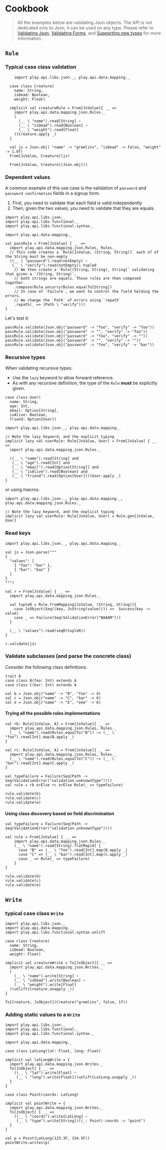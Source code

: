 # Cookbook

> All the examples below are validating Json objects. The API is not dedicated only to Json, it can be used on any type. Please refer to [Validating Json](ScalaValidationJson.md), [Validating Forms](ScalaValidationMigrationForm.md), and [Supporting new types](ScalaValidationExtensions.md) for more information.

## `Rule`

### Typical case class validation

```tut
	import play.api.libs.json._, play.api.data.mapping._

  case class Creature(
    name: String,
    isDead: Boolean,
    weight: Float)

  implicit val creatureRule = From[JsValue]{ __ =>
    import play.api.data.mapping.json.Rules._
    (
      (__ \ "name").read[String] ~
      (__ \ "isDead").read[Boolean] ~
      (__ \ "weight").read[Float]
    )(Creature.apply _)
  }

  val js = Json.obj( "name" -> "gremlins", "isDead" -> false, "weight" -> 1.0f)
  From[JsValue, Creature](js)

  From[JsValue, Creature](Json.obj())
```

### Dependent values

A common example of this use case is the validation of `password` and `password confirmation` fields in a signup form.

1. First, you need to validate that each field is valid independently
2. Then, given the two values, you need to validate that they are equals.

```tut
import play.api.libs.json._
import play.api.libs.functional._
import play.api.libs.functional.syntax._

import play.api.data.mapping._

val passRule = From[JsValue] { __ =>
  import play.api.data.mapping.json.Rules, Rules._
  // This code creates a `Rule[JsValue, (String, String)]` each of of the String must be non-empty
  ((__ \ "password").read(notEmpty) ~
   (__ \ "verify").read(notEmpty)).tupled
   	// We then create a `Rule[(String, String), String]` validating that given a `(String, String)`,
   	// both strings are equals. Those rules are then composed together.
    .compose(Rule.uncurry(Rules.equalTo[String])
    // In case of `Failure`, we want to control the field holding the errors.
    // We change the `Path` of errors using `repath`
    .repath(_ => (Path \ "verify")))
}
```

Let's test it:

```tut
passRule.validate(Json.obj("password" -> "foo", "verify" -> "foo"))
passRule.validate(Json.obj("password" -> "", "verify" -> "foo"))
passRule.validate(Json.obj("password" -> "foo", "verify" -> ""))
passRule.validate(Json.obj("password" -> "", "verify" -> ""))
passRule.validate(Json.obj("password" -> "foo", "verify" -> "bar"))
```

### Recursive types

When validating recursive types:

- Use the `lazy` keyword to allow forward reference.
- As with any recursive definition, the type of the `Rule` **must** be explicitly given.

```tut
case class User(
  name: String,
  age: Int,
  email: Option[String],
  isAlive: Boolean,
  friend: Option[User])
```

```tut
import play.api.libs.json._, play.api.data.mapping._

// Note the lazy keyword, and the explicit typing
implicit lazy val userRule: Rule[JsValue, User] = From[JsValue] { __ =>
  import play.api.data.mapping.json.Rules._

  ((__ \ "name").read[String] and
   (__ \ "age").read[Int] and
   (__ \ "email").read[Option[String]] and
   (__ \ "isAlive").read[Boolean] and
   (__ \ "friend").read[Option[User]])(User.apply _)
}
```

or using macros:

```tut
import play.api.libs.json._, play.api.data.mapping._, play.api.data.mapping.json.Rules._

// Note the lazy keyword, and the explicit typing
implicit lazy val userRule: Rule[JsValue, User] = Rule.gen[JsValue, User]
```

### Read keys

```tut
import play.api.libs.json._, play.api.data.mapping._

val js = Json.parse("""
{
  "values": [
    { "foo": "bar" },
    { "bar": "baz" }
  ]
}
""")

val r = From[JsValue] { __ =>
  import play.api.data.mapping.json.Rules._

  val tupleR = Rule.fromMapping[JsValue, (String, String)]{
    case JsObject(Seq((key, JsString(value)))) =>  Success(key -> value)
    case _ => Failure(Seq(ValidationError("BAAAM")))
  }

  (__ \ "values").read(seqR(tupleR))
}

r.validate(js)
```

### Validate subclasses (and parse the concrete class)

Consider the following class definitions:

```tut
trait A
case class B(foo: Int) extends A
case class C(bar: Int) extends A

val b = Json.obj("name" -> "B", "foo" -> 4)
val c = Json.obj("name" -> "C", "bar" -> 6)
val e = Json.obj("name" -> "E", "eee" -> 6)
```

#### Trying all the possible rules implementations

```tut
val rb: Rule[JsValue, A] = From[JsValue]{ __ =>
  import play.api.data.mapping.json.Rules, Rules._
  (__ \ "name").read(Rules.equalTo("B")) ~> (__ \ "foo").read[Int].map(B.apply _)
}

val rc: Rule[JsValue, A] = From[JsValue]{ __ =>
  import play.api.data.mapping.json.Rules, Rules._
  (__ \ "name").read(Rules.equalTo("C")) ~> (__ \ "bar").read[Int].map(C.apply _)
}

val typeFailure = Failure(Seq(Path -> Seq(ValidationError("validation.unknownType"))))
val rule = rb orElse rc orElse Rule(_ => typeFailure)

rule.validate(b)
rule.validate(c)
rule.validate(e)
```

#### Using class discovery based on field discrimination

```tut
val typeFailure = Failure(Seq(Path -> Seq(ValidationError("validation.unknownType"))))

val rule = From[JsValue] { __ =>
	import play.api.data.mapping.json.Rules._
	(__ \ "name").read[String].flatMap[A] {
	  case "B" => (__ \ "foo").read[Int].map(B.apply _)
	  case "C" => (__ \ "bar").read[Int].map(C.apply _)
	  case _ => Rule(_ => typeFailure)
	}
}

rule.validate(b)
rule.validate(c)
rule.validate(e)
```

## `Write`

### typical case class `Write`

```tut
import play.api.libs.json._
import play.api.data.mapping._
import play.api.libs.functional.syntax.unlift

case class Creature(
  name: String,
  isDead: Boolean,
  weight: Float)

implicit val creatureWrite = To[JsObject]{ __ =>
  import play.api.data.mapping.json.Writes._
  (
    (__ \ "name").write[String] ~
    (__ \ "isDead").write[Boolean] ~
    (__ \ "weight").write[Float]
  )(unlift(Creature.unapply _))
}

To[Creature, JsObject](Creature("gremlins", false, 1f))
```

### Adding static values to a `Write`

```tut
import play.api.libs.json._
import play.api.libs.functional._
import play.api.libs.functional.syntax._

import play.api.data.mapping._

case class LatLong(lat: Float, long: Float)

implicit val latLongWrite = {
  import play.api.data.mapping.json.Writes._
  To[JsObject] { __ =>
    ((__ \ "lat").write[Float] ~
     (__ \ "long").write[Float])(unlift(LatLong.unapply _))
  }
}

case class Point(coords: LatLong)

implicit val pointWrite = {
  import play.api.data.mapping.json.Writes._
  To[JsObject] { __ =>
    ((__ \ "coords").write[LatLong] ~
     (__ \ "type").write[String])((_: Point).coords -> "point")
  }
}

val p = Point(LatLong(123.3F, 334.5F))
pointWrite.writes(p)
```





